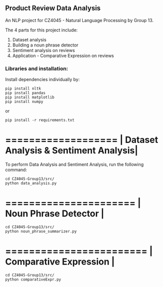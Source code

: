 ## Product Review Data Analysis

An NLP project for CZ4045 - Natural Language Processing by Group 13.

The 4 parts for this project include:
1. Dataset analysis
2. Building a noun phrase detector
3. Sentiment analysis on reviews
4. Application - Comparative Expression on reviews

### Libraries and installation:

Install dependencies individually by:
```
pip install nltk
pip install pandas
pip install matplotlib
pip install numpy
```

or

```
pip install -r requirements.txt
```

 ===================
| Dataset Analysis & Sentiment Analysis|
 ===================

To perform Data Analysis and Sentiment Analysis, run the following command:

```
cd CZ4045-Group13/src/
python data_analysis.py
```

 ======================
| Noun Phrase Detector |
 ======================
```
cd CZ4045-Group13/src/
python noun_phrase_summarizer.py
```
 ========================
| Comparative Expression |
 ========================
```
cd CZ4045-Group13/src/
python comparativeExpr.py
```